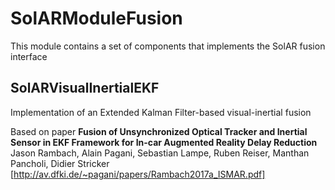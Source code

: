 # SolARModuleFusion
This module contains a set of components that implements the SolAR fusion interface

## SolARVisualInertialEKF
Implementation of an Extended Kalman Filter-based visual-inertial fusion

Based on paper **Fusion of Unsynchronized Optical Tracker and Inertial Sensor in EKF Framework for In-car Augmented Reality Delay Reduction** Jason Rambach, Alain Pagani, Sebastian Lampe, Ruben Reiser, Manthan Pancholi, Didier Stricker [http://av.dfki.de/~pagani/papers/Rambach2017a_ISMAR.pdf]